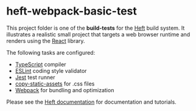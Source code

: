 # heft-webpack-basic-test

This project folder is one of the **build-tests** for the [Heft](https://www.npmjs.com/package/@rushstack/heft)
build system.  It illustrates a realistic small project that targets a web browser runtime and renders using
the [React](https://reactjs.org/) library.

The following tasks are configured:
- [TypeScript](https://rushstack.io/pages/heft_tasks/typescript/) compiler
- [ESLint](https://rushstack.io/pages/heft_tasks/eslint/) coding style validator
- [Jest](https://rushstack.io/pages/heft_tasks/jest/) test runner
- [copy-static-assets](https://rushstack.io/pages/heft_tasks/copy-static-assets/) for .css files
- [Webpack](https://rushstack.io/pages/heft_tasks/webpack/) for bundling and optimization

Please see the [Heft documentation](http://localhost:4000/pages/heft/overview/) for documentation and tutorials.
